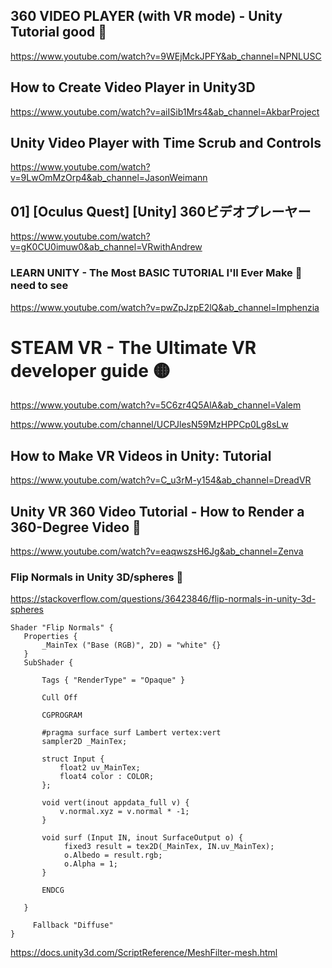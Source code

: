 ## 360 VIDEO PLAYER (with VR mode) - Unity Tutorial good 🔴
https://www.youtube.com/watch?v=9WEjMckJPFY&ab_channel=NPNLUSC

## How to Create Video Player in Unity3D
https://www.youtube.com/watch?v=aiISib1Mrs4&ab_channel=AkbarProject

## Unity Video Player with Time Scrub and Controls
https://www.youtube.com/watch?v=9LwOmMzOrp4&ab_channel=JasonWeimann


## 01] [Oculus Quest] [Unity] 360ビデオプレーヤー
https://www.youtube.com/watch?v=gK0CU0imuw0&ab_channel=VRwithAndrew


### LEARN UNITY - The Most BASIC TUTORIAL I'll Ever Make 🔴 need to see 
https://www.youtube.com/watch?v=pwZpJzpE2lQ&ab_channel=Imphenzia

 # STEAM VR - The Ultimate VR developer guide 🟡
 https://www.youtube.com/watch?v=5C6zr4Q5AlA&ab_channel=Valem
 
 https://www.youtube.com/channel/UCPJlesN59MzHPPCp0Lg8sLw

## How to Make VR Videos in Unity: Tutorial
https://www.youtube.com/watch?v=C_u3rM-y154&ab_channel=DreadVR

 ## Unity VR 360 Video Tutorial - How to Render a 360-Degree Video 🔴
 https://www.youtube.com/watch?v=eaqwszsH6Jg&ab_channel=Zenva
 
 
 ### Flip Normals in Unity 3D/spheres 🔴
 https://stackoverflow.com/questions/36423846/flip-normals-in-unity-3d-spheres
 
 ```
 Shader "Flip Normals" {
    Properties {
        _MainTex ("Base (RGB)", 2D) = "white" {}
    }
    SubShader {

        Tags { "RenderType" = "Opaque" }

        Cull Off

        CGPROGRAM

        #pragma surface surf Lambert vertex:vert
        sampler2D _MainTex;

        struct Input {
            float2 uv_MainTex;
            float4 color : COLOR;
        };

        void vert(inout appdata_full v) {
            v.normal.xyz = v.normal * -1;
        }

        void surf (Input IN, inout SurfaceOutput o) {
             fixed3 result = tex2D(_MainTex, IN.uv_MainTex);
             o.Albedo = result.rgb;
             o.Alpha = 1;
        }

        ENDCG

    }

      Fallback "Diffuse"
}
 ```

 
 https://docs.unity3d.com/ScriptReference/MeshFilter-mesh.html
 
 




